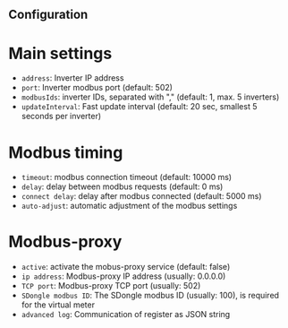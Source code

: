 ## Configuration

# Main settings
* `address`: Inverter IP address
* `port`: Inverter modbus port (default: 502)
* `modbusIds`: inverter IDs, separated with "," (default: 1, max. 5 inverters)
* `updateInterval`: Fast update interval (default: 20 sec, smallest 5 seconds per inverter)
# Modbus timing 
* `timeout`: modbus connection timeout (default: 10000 ms)
* `delay`: delay between modbus requests (default: 0 ms)
* `connect delay`: delay after modbus connected (default: 5000 ms)
* `auto-adjust`: automatic adjustment of the modbus settings
# Modbus-proxy
* `active`: activate the mobus-proxy service (default: false)
* `ip address`: Modbus-proxy IP address (usually: 0.0.0.0)
* `TCP port`: Modbus-proxy TCP port (usually: 502)
* `SDongle modbus ID`: The SDongle modbus ID (usually: 100), is required for the virtual meter
* `advanced log`: Communication of register as JSON string